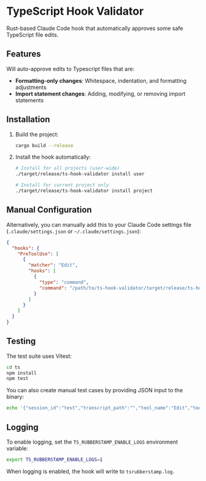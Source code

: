 # TypeScript Hook Validator

Rust-based Claude Code hook that automatically approves some safe TypeScript file edits.

## Features

Will auto-approve edits to Typescript files that are:

- **Formatting-only changes**: Whitespace, indentation, and formatting adjustments
- **Import statement changes**: Adding, modifying, or removing import statements

## Installation

1. Build the project:
   ```bash
   cargo build --release
   ```

2. Install the hook automatically:
   ```bash
   # Install for all projects (user-wide)
   ./target/release/ts-hook-validator install user
   
   # Install for current project only
   ./target/release/ts-hook-validator install project
   ```

## Manual Configuration

Alternatively, you can manually add this to your Claude Code settings file (`.claude/settings.json` or `~/.claude/settings.json`):

```json
{
  "hooks": {
    "PreToolUse": [
      {
        "matcher": "Edit",
        "hooks": [
          {
            "type": "command",
            "command": "/path/to/ts-hook-validator/target/release/ts-hook-validator"
          }
        ]
      }
    ]
  }
}
```

## Testing

The test suite uses Vitest:

```bash
cd ts
npm install
npm test
```

You can also create manual test cases by providing JSON input to the binary:

```bash
echo '{"session_id":"test","transcript_path":"","tool_name":"Edit","tool_input":{"file_path":"test.ts","old_string":"const x=1","new_string":"const x = 1"}}' | ./target/release/ts-hook-validator
```

## Logging

To enable logging, set the `TS_RUBBERSTAMP_ENABLE_LOGS` environment variable:

```bash
export TS_RUBBERSTAMP_ENABLE_LOGS=1
```

When logging is enabled, the hook will write to `tsrubberstamp.log`.

